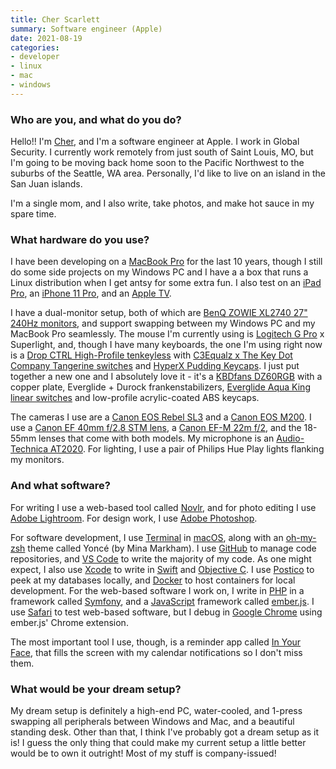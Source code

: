 ```yaml
---
title: Cher Scarlett
summary: Software engineer (Apple)
date: 2021-08-19
categories:
- developer
- linux
- mac
- windows
---
```


### Who are you, and what do you do?

Hello!! I'm [Cher](https://twitter.com/cherthedev/ "Cher's Twitter account."), and I'm a software engineer at Apple. I work in Global Security. I currently work remotely from just south of Saint Louis, MO, but I'm going to be moving back home soon to the Pacific Northwest to the suburbs of the Seattle, WA area. Personally, I'd like to live on an island in the San Juan islands.

I'm a single mom, and I also write, take photos, and make hot sauce in my spare time.

### What hardware do you use?

I have been developing on a [MacBook Pro][macbook-pro] for the last 10 years, though I still do some side projects on my Windows PC and I have a a box that runs a Linux distribution when I get antsy for some extra fun. I also test on an [iPad Pro][ipad-pro], an [iPhone 11 Pro][iphone-11-pro], and an [Apple TV][apple-tv].

I have a dual-monitor setup, both of which are [BenQ ZOWIE XL2740 27" 240Hz monitors][zowie-xl2740], and support swapping between my Windows PC and my MacBook Pro seamlessly. The mouse I'm currently using is [Logitech G Pro][g-pro-mouse] x Superlight, and, though I have many keyboards, the one I'm using right now is a [Drop CTRL High-Profile tenkeyless][ctrl-high-profile] with [C3Equalz x The Key Dot Company Tangerine switches][c3equalz-x-tkc-tangerine] and [HyperX Pudding Keycaps][pudding-keycaps]. I just put together a new one and I absolutely love it - it's a [KBDfans DZ60RGB][dz60rgb] with a copper plate, Everglide + Durock frankenstabilizers, [Everglide Aqua King linear switches][everglide-aqua-king] and low-profile acrylic-coated ABS keycaps.

The cameras I use are a [Canon EOS Rebel SL3][eos-rebel-sl3] and a [Canon EOS M200][eos-m200]. I use a [Canon EF 40mm f/2.8 STM lens][ef-40mm-f2.8-stm], a [Canon EF-M 22m f/2][ef-m-22mm-f2-stm], and the 18-55mm lenses that come with both models. My microphone is an [Audio-Technica AT2020][at2020]. For lighting, I use a pair of Philips Hue Play lights flanking my monitors.

### And what software?

For writing I use a web-based tool called [Novlr][], and for photo editing I use [Adobe Lightroom][lightroom]. For design work, I use [Adobe Photoshop][photoshop].

For software development, I use [Terminal][] in [macOS][], along with an [oh-my-zsh][] theme called Yoncé (by Mina Markham). I use [GitHub][] to manage code repositories, and [VS Code][visual-studio-code] to write the majority of my code. As one might expect, I also use [Xcode][] to write in [Swift][] and [Objective C][objective-c]. I use [Postico][] to peek at my databases locally, and [Docker][] to host containers for local development. For the web-based software I work on, I write in [PHP][] in a framework called [Symfony][], and a [JavaScript][] framework called [ember.js][ember]. I use [Safari][] to test web-based software, but I debug in [Google Chrome][chrome] using ember.js' Chrome extension.

The most important tool I use, though, is a reminder app called [In Your Face][in-your-face], that fills the screen with my calendar notifications so I don't miss them.

### What would be your dream setup?

My dream setup is definitely a high-end PC, water-cooled, and 1-press swapping all peripherals between Windows and Mac, and a beautiful standing desk. Other than that, I think I've probably got a dream setup as it is! I guess the only thing that could make my current setup a little better would be to own it outright! Most of my stuff is company-issued!

[apple-tv]: https://en.wikipedia.org/wiki/Apple_TV "A device for viewing media on a TV."
[at2020]: http://web.archive.org/web/20230328040440/https://www.audio-technica.com/en-us/at2020-usb "A USB digital microphone."
[c3equalz-x-tkc-tangerine]: https://thekey.company/products/tangerine-switches "Switches for mechanical keyboards."
[chrome]: https://www.google.com/intl/en/chrome/ "A WebKit-based browser, where each tab runs in its own thread."
[ctrl-high-profile]: https://drop.com/buy/drop-ctrl-high-profile-mechanical-keyboard "A mechanical keyboard."
[docker]: https://www.docker.com/ "A service and software for building and shipping distributed software."
[dz60rgb]: https://kbdfans.com/products/dz60rgb-hot-swap-custom-keyboard-pcb "A mechanical keyboard PCB."
[ef-40mm-f2.8-stm]: http://web.archive.org/web/20151015043731/http://www.usa.canon.com:80/cusa/consumer/products/cameras/ef_lens_lineup/ef_40mm_f_2_8_stm "A lens for DSLRs."
[ef-m-22mm-f2-stm]: http://web.archive.org/web/20230706205143/https://www.usa.canon.com/shop/p/ef-m-22mm-f-2-stm "A camera lens."
[ember]: https://emberjs.com/ "An MVC Javascript framework."
[eos-m200]: http://web.archive.org/web/20230706205146/https://www.usa.canon.com/shop/p/eos-m200-ef-m-15-45mm-is-stm-kit "A 24.1 megapixel mirrorless camera."
[eos-rebel-sl3]: https://www.dpreview.com/reviews/canon-eos-rebel-sl3-250d "A 24 megapixel DSLR."
[everglide-aqua-king]: https://drop.com/buy/everglide-aqua-king-mechanical-switches "Mechanical keyboard switches."
[g-pro-mouse]: https://www.logitechg.com/en-us/products/gaming-mice/pro-wireless-mouse.html "A wireless gaming mouse."
[github]: https://github.com/ "A Git code repository service."
[in-your-face]: https://www.inyourface.app/ "A tool for macOS to show you full-screen calendar notifications."
[ipad-pro]: https://en.wikipedia.org/wiki/IPad_Pro "An iOS tablet."
[iphone-11-pro]: https://en.wikipedia.org/wiki/IPhone_11_Pro "A 5.8 inch iOS phone."
[javascript]: https://en.wikipedia.org/wiki/JavaScript "An interpreted scripting language."
[lightroom]: https://www.adobe.com/products/photoshop-lightroom.html "Photo management and editing software."
[macbook-pro]: https://www.apple.com/macbook-pro/ "A laptop."
[macos]: https://en.wikipedia.org/wiki/MacOS "An operating system for Mac hardware."
[novlr]: https://www.novlr.org/ "An online tool for writing."
[objective-c]: https://en.wikipedia.org/wiki/Objective-C "An object-oriented compiled language."
[oh-my-zsh]: https://github.com/ohmyzsh/ohmyzsh "A framework of extensions and themes for the zsh shell."
[photoshop]: https://www.adobe.com/products/photoshop.html "A bitmap image editor."
[php]: https://www.php.net/ "An interpreted scripting language."
[postico]: https://eggerapps.at/postico2/ "A PostreSQL client for the Mac."
[pudding-keycaps]: http://www8.hp.com/h41271/404Redirector.aspx?cc=us&ll=en&failedurl=http://domainredirects.external.hp.com/hyperxgaming.com/unitedstates/us/keyboards/keyboard-accessories/hyperx-pudding-keycaps "Keycaps for mechanical keyboards."
[safari]: https://www.apple.com/safari/ "A fast web browser."
[swift]: https://www.lamyusa.com/us_en/rollerball-pen-lamy-swift.html "A rollerball pen."
[symfony]: https://en.wikipedia.org/wiki/Symfony "A PHP-based web framework."
[terminal]: https://en.wikipedia.org/wiki/Terminal_(OS_X) "A console application included with Mac OS X."
[visual-studio-code]: https://code.visualstudio.com/ "A development IDE."
[xcode]: https://en.wikipedia.org/wiki/Xcode "An IDE for Mac developers."
[zowie-xl2740]: https://zowie.benq.com/en-ap/monitor/xl2740.html "A 27 inch monitor."
